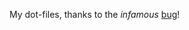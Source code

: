 My dot-files, thanks to the *infamous* [bug](https://plus.google.com/101960720994009339267/posts/R58WgWwN9jp)!
